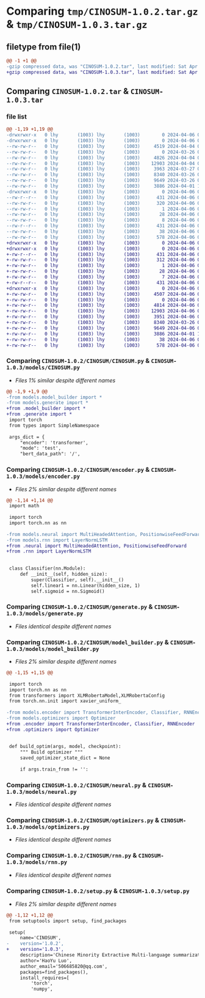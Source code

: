 # Comparing `tmp/CINOSUM-1.0.2.tar.gz` & `tmp/CINOSUM-1.0.3.tar.gz`

## filetype from file(1)

```diff
@@ -1 +1 @@
-gzip compressed data, was "CINOSUM-1.0.2.tar", last modified: Sat Apr  6 03:01:28 2024, max compression
+gzip compressed data, was "CINOSUM-1.0.3.tar", last modified: Sat Apr  6 03:28:04 2024, max compression
```

## Comparing `CINOSUM-1.0.2.tar` & `CINOSUM-1.0.3.tar`

### file list

```diff
@@ -1,19 +1,19 @@
-drwxrwxr-x   0 lhy       (1003) lhy       (1003)        0 2024-04-06 03:01:28.794221 CINOSUM-1.0.2/
-drwxrwxr-x   0 lhy       (1003) lhy       (1003)        0 2024-04-06 03:01:28.794221 CINOSUM-1.0.2/CINOSUM/
--rw-rw-r--   0 lhy       (1003) lhy       (1003)     4519 2024-04-04 04:13:54.000000 CINOSUM-1.0.2/CINOSUM/CINOSUM.py
--rw-rw-r--   0 lhy       (1003) lhy       (1003)        0 2024-03-26 02:05:37.000000 CINOSUM-1.0.2/CINOSUM/__init__.py
--rw-rw-r--   0 lhy       (1003) lhy       (1003)     4826 2024-04-04 01:47:17.000000 CINOSUM-1.0.2/CINOSUM/encoder.py
--rw-rw-r--   0 lhy       (1003) lhy       (1003)    12903 2024-04-04 03:41:49.000000 CINOSUM-1.0.2/CINOSUM/generate.py
--rw-rw-r--   0 lhy       (1003) lhy       (1003)     3963 2024-03-27 01:19:12.000000 CINOSUM-1.0.2/CINOSUM/model_builder.py
--rw-rw-r--   0 lhy       (1003) lhy       (1003)     8340 2024-03-26 02:05:37.000000 CINOSUM-1.0.2/CINOSUM/neural.py
--rw-rw-r--   0 lhy       (1003) lhy       (1003)     9649 2024-03-26 02:05:37.000000 CINOSUM-1.0.2/CINOSUM/optimizers.py
--rw-rw-r--   0 lhy       (1003) lhy       (1003)     3886 2024-04-01 13:19:09.000000 CINOSUM-1.0.2/CINOSUM/rnn.py
-drwxrwxr-x   0 lhy       (1003) lhy       (1003)        0 2024-04-06 03:01:28.794221 CINOSUM-1.0.2/CINOSUM.egg-info/
--rw-r--r--   0 lhy       (1003) lhy       (1003)      431 2024-04-06 03:01:28.000000 CINOSUM-1.0.2/CINOSUM.egg-info/PKG-INFO
--rw-rw-r--   0 lhy       (1003) lhy       (1003)      320 2024-04-06 03:01:28.000000 CINOSUM-1.0.2/CINOSUM.egg-info/SOURCES.txt
--rw-rw-r--   0 lhy       (1003) lhy       (1003)        1 2024-04-06 03:01:28.000000 CINOSUM-1.0.2/CINOSUM.egg-info/dependency_links.txt
--rw-rw-r--   0 lhy       (1003) lhy       (1003)       28 2024-04-06 03:01:28.000000 CINOSUM-1.0.2/CINOSUM.egg-info/requires.txt
--rw-rw-r--   0 lhy       (1003) lhy       (1003)        8 2024-04-06 03:01:28.000000 CINOSUM-1.0.2/CINOSUM.egg-info/top_level.txt
--rw-r--r--   0 lhy       (1003) lhy       (1003)      431 2024-04-06 03:01:28.794221 CINOSUM-1.0.2/PKG-INFO
--rw-rw-r--   0 lhy       (1003) lhy       (1003)       38 2024-04-06 03:01:28.794221 CINOSUM-1.0.2/setup.cfg
--rw-rw-r--   0 lhy       (1003) lhy       (1003)      578 2024-04-06 03:01:26.000000 CINOSUM-1.0.2/setup.py
+drwxrwxr-x   0 lhy       (1003) lhy       (1003)        0 2024-04-06 03:28:04.598789 CINOSUM-1.0.3/
+drwxrwxr-x   0 lhy       (1003) lhy       (1003)        0 2024-04-06 03:28:04.598789 CINOSUM-1.0.3/CINOSUM.egg-info/
+-rw-r--r--   0 lhy       (1003) lhy       (1003)      431 2024-04-06 03:28:04.000000 CINOSUM-1.0.3/CINOSUM.egg-info/PKG-INFO
+-rw-rw-r--   0 lhy       (1003) lhy       (1003)      312 2024-04-06 03:28:04.000000 CINOSUM-1.0.3/CINOSUM.egg-info/SOURCES.txt
+-rw-rw-r--   0 lhy       (1003) lhy       (1003)        1 2024-04-06 03:28:04.000000 CINOSUM-1.0.3/CINOSUM.egg-info/dependency_links.txt
+-rw-rw-r--   0 lhy       (1003) lhy       (1003)       28 2024-04-06 03:28:04.000000 CINOSUM-1.0.3/CINOSUM.egg-info/requires.txt
+-rw-rw-r--   0 lhy       (1003) lhy       (1003)        7 2024-04-06 03:28:04.000000 CINOSUM-1.0.3/CINOSUM.egg-info/top_level.txt
+-rw-r--r--   0 lhy       (1003) lhy       (1003)      431 2024-04-06 03:28:04.598789 CINOSUM-1.0.3/PKG-INFO
+drwxrwxr-x   0 lhy       (1003) lhy       (1003)        0 2024-04-06 03:28:04.598789 CINOSUM-1.0.3/models/
+-rw-rw-r--   0 lhy       (1003) lhy       (1003)     4507 2024-04-06 03:23:37.000000 CINOSUM-1.0.3/models/CINOSUM.py
+-rw-rw-r--   0 lhy       (1003) lhy       (1003)        0 2024-04-06 03:12:32.000000 CINOSUM-1.0.3/models/__init__.py
+-rw-rw-r--   0 lhy       (1003) lhy       (1003)     4814 2024-04-06 03:16:15.000000 CINOSUM-1.0.3/models/encoder.py
+-rw-rw-r--   0 lhy       (1003) lhy       (1003)    12903 2024-04-06 03:05:07.000000 CINOSUM-1.0.3/models/generate.py
+-rw-rw-r--   0 lhy       (1003) lhy       (1003)     3951 2024-04-06 03:16:07.000000 CINOSUM-1.0.3/models/model_builder.py
+-rw-rw-r--   0 lhy       (1003) lhy       (1003)     8340 2024-03-26 02:05:37.000000 CINOSUM-1.0.3/models/neural.py
+-rw-rw-r--   0 lhy       (1003) lhy       (1003)     9649 2024-04-06 03:05:18.000000 CINOSUM-1.0.3/models/optimizers.py
+-rw-rw-r--   0 lhy       (1003) lhy       (1003)     3886 2024-04-01 13:19:09.000000 CINOSUM-1.0.3/models/rnn.py
+-rw-rw-r--   0 lhy       (1003) lhy       (1003)       38 2024-04-06 03:28:04.598789 CINOSUM-1.0.3/setup.cfg
+-rw-rw-r--   0 lhy       (1003) lhy       (1003)      578 2024-04-06 03:06:01.000000 CINOSUM-1.0.3/setup.py
```

### Comparing `CINOSUM-1.0.2/CINOSUM/CINOSUM.py` & `CINOSUM-1.0.3/models/CINOSUM.py`

 * *Files 1% similar despite different names*

```diff
@@ -1,9 +1,9 @@
-from models.model_builder import *
-from models.generate import *
+from .model_builder import *
+from .generate import *
 import torch
 from types import SimpleNamespace
 
 args_dict = {
     "encoder": 'transformer',
     "mode": 'test',
     "bert_data_path": '/',
```

### Comparing `CINOSUM-1.0.2/CINOSUM/encoder.py` & `CINOSUM-1.0.3/models/encoder.py`

 * *Files 2% similar despite different names*

```diff
@@ -1,14 +1,14 @@
 import math
 
 import torch
 import torch.nn as nn
 
-from models.neural import MultiHeadedAttention, PositionwiseFeedForward
-from models.rnn import LayerNormLSTM
+from .neural import MultiHeadedAttention, PositionwiseFeedForward
+from .rnn import LayerNormLSTM
 
 
 class Classifier(nn.Module):
     def __init__(self, hidden_size):
         super(Classifier, self).__init__()
         self.linear1 = nn.Linear(hidden_size, 1)
         self.sigmoid = nn.Sigmoid()
```

### Comparing `CINOSUM-1.0.2/CINOSUM/generate.py` & `CINOSUM-1.0.3/models/generate.py`

 * *Files identical despite different names*

### Comparing `CINOSUM-1.0.2/CINOSUM/model_builder.py` & `CINOSUM-1.0.3/models/model_builder.py`

 * *Files 2% similar despite different names*

```diff
@@ -1,15 +1,15 @@
 
 import torch
 import torch.nn as nn
 from transformers import XLMRobertaModel,XLMRobertaConfig
 from torch.nn.init import xavier_uniform_
 
-from models.encoder import TransformerInterEncoder, Classifier, RNNEncoder
-from models.optimizers import Optimizer
+from .encoder import TransformerInterEncoder, Classifier, RNNEncoder
+from .optimizers import Optimizer
 
 
 def build_optim(args, model, checkpoint):
     """ Build optimizer """
     saved_optimizer_state_dict = None
 
     if args.train_from != '':
```

### Comparing `CINOSUM-1.0.2/CINOSUM/neural.py` & `CINOSUM-1.0.3/models/neural.py`

 * *Files identical despite different names*

### Comparing `CINOSUM-1.0.2/CINOSUM/optimizers.py` & `CINOSUM-1.0.3/models/optimizers.py`

 * *Files identical despite different names*

### Comparing `CINOSUM-1.0.2/CINOSUM/rnn.py` & `CINOSUM-1.0.3/models/rnn.py`

 * *Files identical despite different names*

### Comparing `CINOSUM-1.0.2/setup.py` & `CINOSUM-1.0.3/setup.py`

 * *Files 2% similar despite different names*

```diff
@@ -1,12 +1,12 @@
 from setuptools import setup, find_packages
 
 setup(
     name='CINOSUM',
-    version='1.0.2',
+    version='1.0.3',
     description='Chinese Minority Extractive Multi-language summarization project',
     author='HaoYu Luo',
     author_email='506685820@qq.com',
     packages=find_packages(),
     install_requires=[
         'torch',
         'numpy',
```

